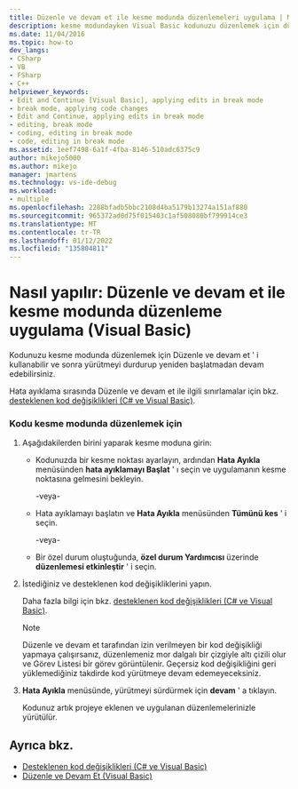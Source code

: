```yaml
---
title: Düzenle ve devam et ile kesme modunda düzenlemeleri uygulama | Microsoft Docs
description: kesme modundayken Visual Basic kodunuzu düzenlemek için düzenle ve devam et ' i kullanma bölümüne bakın. Kesme moduna girmek için çeşitli yollar vardır.
ms.date: 11/04/2016
ms.topic: how-to
dev_langs:
- CSharp
- VB
- FSharp
- C++
helpviewer_keywords:
- Edit and Continue [Visual Basic], applying edits in break mode
- break mode, applying code changes
- Edit and Continue, applying edits in break mode
- editing, break mode
- coding, editing in break mode
- code, editing in break mode
ms.assetid: 1eef7498-6a1f-4fba-8146-510adc6375c9
author: mikejo5000
ms.author: mikejo
manager: jmartens
ms.technology: vs-ide-debug
ms.workload:
- multiple
ms.openlocfilehash: 2288bfadb5bbc2108d4ba5179b13274a151af880
ms.sourcegitcommit: 965372ad0d75f015403c1af508080bf799914ce3
ms.translationtype: MT
ms.contentlocale: tr-TR
ms.lasthandoff: 01/12/2022
ms.locfileid: "135804811"
---
```

# <a name="how-to-apply-edits-in-break-mode-with-edit-and-continue-visual-basic"></a>Nasıl yapılır: Düzenle ve devam et ile kesme modunda düzenleme uygulama (Visual Basic)
Kodunuzu kesme modunda düzenlemek için Düzenle ve devam et ' i kullanabilir ve sonra yürütmeyi durdurup yeniden başlatmadan devam edebilirsiniz.

Hata ayıklama sırasında Düzenle ve devam et ile ilgili sınırlamalar için bkz. [desteklenen kod değişiklikleri (C# ve Visual Basic)](../debugger/supported-code-changes-csharp.md).

### <a name="to-edit-code-in-break-mode"></a>Kodu kesme modunda düzenlemek için

1. Aşağıdakilerden birini yaparak kesme moduna girin:

    - Kodunuzda bir kesme noktası ayarlayın, ardından **Hata Ayıkla** menüsünden **hata ayıklamayı Başlat** ' ı seçin ve uygulamanın kesme noktasına gelmesini bekleyin.

         -veya-

    - Hata ayıklamayı başlatın ve **Hata Ayıkla** menüsünden **Tümünü kes** ' i seçin.

         -veya-

    - Bir özel durum oluştuğunda, **özel durum Yardımcısı** üzerinde **düzenlemesi etkinleştir** ' i seçin.

2. İstediğiniz ve desteklenen kod değişikliklerini yapın.

     Daha fazla bilgi için bkz. [desteklenen kod değişiklikleri (C# ve Visual Basic)](../debugger/supported-code-changes-csharp.md).

    > [!NOTE]
    > Düzenle ve devam et tarafından izin verilmeyen bir kod değişikliği yapmaya çalışırsanız, düzenlemeniz mor dalgalı bir çizgiyle altı çizili olur ve Görev Listesi bir görev görüntülenir. Geçersiz kod değişikliğini geri yüklemediğiniz takdirde kod yürütmeye devam edemeyeceksiniz.

3. **Hata Ayıkla** menüsünde, yürütmeyi sürdürmek için **devam** ' a tıklayın.

     Kodunuz artık projeye eklenen ve uygulanan düzenlemelerinizle yürütülür.

## <a name="see-also"></a>Ayrıca bkz.
- [Desteklenen kod değişiklikleri (C# ve Visual Basic)](../debugger/supported-code-changes-csharp.md)
- [Düzenle ve Devam Et (Visual Basic)](../debugger/edit-and-continue-visual-basic.md)
